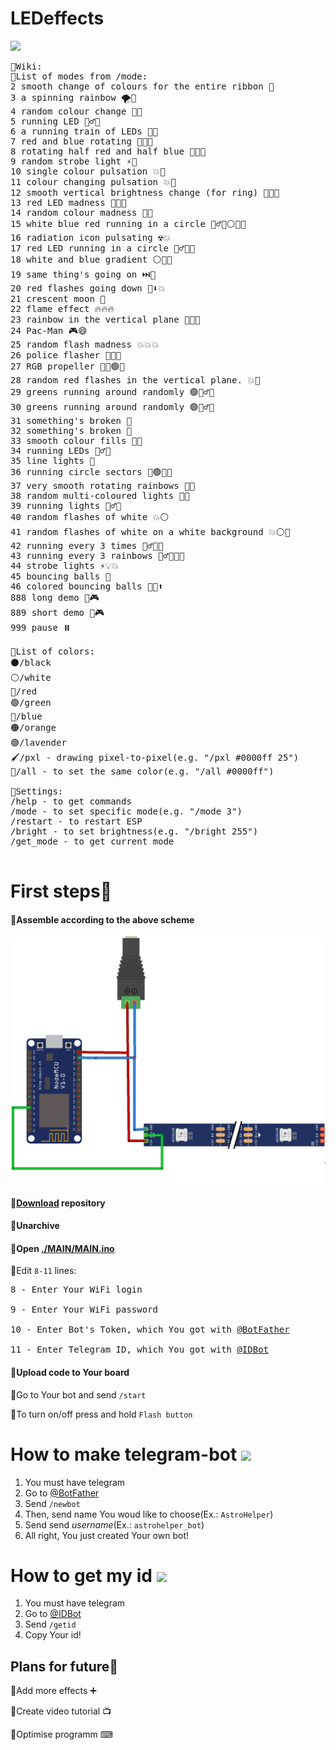 # LEDeffects
<img src="Design/Presentation.gif" width="400"/>



<pre>📜Wiki:
🔸List of modes from /mode:
2 smooth change of colours for the entire ribbon 🌈
3 a spinning rainbow 🌪️🌈
4 random colour change 🎲🎨
5 running LED 🏃‍♂️💡
6 a running train of LEDs 🚂💡
7 red and blue rotating 🔴🔵🔄
8 rotating half red and half blue 🔴🔵🔄
9 random strobe light ⚡🎲
10 single colour pulsation 💥🎨
11 colour changing pulsation 💥🌈
12 smooth vertical brightness change (for ring) 🔆🔼🔽
13 red LED madness 🔴💡💥
14 random colour madness 🎨💥
15 white blue red running in a circle 🏃‍♂️🔵⚪🔴🔄
16 radiation icon pulsating ☢️💥
17 red LED running in a circle 🏃‍♂🔴🔄
18 white and blue gradient ⚪🔵🌈
19 same thing's going on ⏭️🔄
20 red flashes going down 🔴⬇️💥
21 crescent moon 🌙
22 flame effect 🔥🔥🔥
23 rainbow in the vertical plane 🌈🔼🔽
24 Pac-Man 🎮😄
25 random flash madness 💥💥💥
26 police flasher 🚨🔵🔴
27 RGB propeller 🔄🔴🟢🔵
28 random red flashes in the vertical plane. 💥🎲
29 greens running around randomly 🟢🏃‍♂️🔄
30 greens running around randomly 🟢🏃‍♂️🔄
31 something's broken 🔧
32 something's broken 🔧
33 smooth colour fills 🎨🔆
34 running LEDs 🏃‍♂️💡
35 line lights 🚦
36 running circle sectors 🔴🟢🔵🔄
37 very smooth rotating rainbows 🌈🔄
38 random multi-coloured lights 🎨🎲
39 running lights 🏃‍♂️💡
40 random flashes of white 💥⚪
41 random flashes of white on a white background 💥⚪🔳
42 running every 3 times 🏃‍♂️🔄⏰
43 running every 3 rainbows 🏃‍♂️🔄🌈⏰
44 strobe lights ⚡💡💥
45 bouncing balls 🏀
46 colored bouncing balls 🎨🏀⬆️
888 long demo 🎉🎮
889 short demo 🎉🎮
999 pause ⏸️

🔸List of colors:
⚫️/black
⚪️/white
🔴/red
🟢/green
🔵/blue
🟠/orange
🟣/lavender
🖌️/pxl - drawing pixel-to-pixel(e.g. "/pxl #0000ff 25")
🎨/all - to set the same color(e.g. "/all #0000ff")

🔸Settings:
/help - to get commands
/mode - to set specific mode(e.g. "/mode 3")
/restart - to restart ESP
/bright - to set brightness(e.g. "/bright 255")
/get_mode - to get current mode

</pre>

# First steps🐾
<h4>🔸Assemble according to the above scheme</h4>
<img align="center"  width="800px" src="Design/sheme.png" />

<h4>🔸<a href="https://github.com/astrosander/LEDeffects/archive/refs/heads/main.zip">Download</a> repository</h4>

<h4>🔸Unarchive</h4>

<h4>🔸Open <a href="https://github.com/astrosander/LEDeffects/blob/main/MAIN/MAIN.ino">./MAIN/MAIN.ino</a></h4>

🔸Edit ```8-11``` lines:
<pre>
8 - Enter Your WiFi login

9 - Enter Your WiFi password

10 - Enter Bot's Token, which You got with <a href="https://github.com/astrosander/LEDeffects/edit/main/README.md#how-to-make-telegram-bot">@BotFather</a>

11 - Enter Telegram ID, which You got with <a href="https://github.com/astrosander/LEDeffects/edit/main/README.md#how-to-get-my-id">@IDBot</a>
</pre> 
  
<h4>🔸Upload code to Your board</h4>

🔸Go to Your bot and send 
```/start```

🔸To turn on/off press and hold ```Flash button```

# How to make telegram-bot <img align="center"  width="40px" src="Design/bot_father.png" /> 

1. You must have telegram
2. Go to <a href="https://t.me/BotFather">@BotFather</a>
3. Send ```/newbot```
4. Then, send name You woud like to choose(Ex.: ```AstroHelper```)
5. Send send *username*(Ex.: ```astrohelper_bot```)
6. All right, You just created Your own bot!

# How to get my id <img align="center"  width="35px" src="Design/myid.jpg" /> 

1. You must have telegram
2. Go to <a href="https://t.me/myidbot">@IDBot</a>
3. Send ```/getid```
4. Copy Your id!

##  Plans for future📜

🔹Add more effects ➕

🔹Create video tutorial 📺

🔹Optimise programm ⌨
